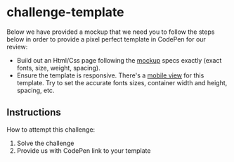 # challenge-template

Below we have provided a mockup that we need you to follow the steps below in order to provide a pixel perfect template in CodePen for our review:

- Build out an Html/Css page following the [mockup](https://xd.adobe.com/spec/dc26c0e1-4c08-4e4f-56b3-d6324d16fd5a-aa17/specs/) specs exactly (exact fonts, size, weight, spacing). 
- Ensure the template is responsive. There's a [mobile view](https://xd.adobe.com/spec/dc26c0e1-4c08-4e4f-56b3-d6324d16fd5a-aa17/screen/18fe5724-7b0d-4e16-8590-c817aa308e15/specs/) for this template. Try to set the accurate fonts sizes, container width and height, spacing, etc.

## Instructions
How to attempt this challenge:
1) Solve the challenge
3) Provide us with CodePen link to your template
